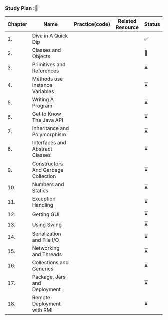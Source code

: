 ### Study Plan :📑

|Chapter|Name|Practice(code)|Related Resource|Status|
|--|----|-------|------|---------|
|1.|Dive in A Quick Dip| | |✅|
|2.|Classes and Objects| | |📖|
|3.|Primitives and References| | |⌛|
|4.|Methods use Instance Variables| | |⌛|
|5.|Writing A Program| | |⌛|
|6.|Get to Know The Java API| | |⌛|
|7.|Inheritance and Polymorphism| | |⌛|
|8.|Interfaces and Abstract Classes| | |⌛|
|9.|Constructors And Garbage Collection| | |⌛|
|10.|Numbers and Statics| | |⌛|
|11.|Exception Handling| | |⌛|
|12.|Getting GUI| | |⌛|
|13.|Using Swing| | |⌛|
|14.|Serialization and File I/O| | |⌛|
|15.|Networking and Threads| | |⌛|
|16.|Collections and Generics| | |⌛|
|17.|Package, Jars and Deployment| | |⌛|
|18.|Remote Deployment with RMI| | |⌛|
